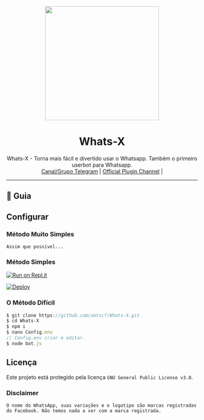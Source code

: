 
<div align="center">
  <img src="https://github.com/xmtscf/Whats-X/blob/master/media/Whats-X-Thumb.png" width="300" height="300">
  <h1>Whats-X</h1>
</div>
<p align="center">
    Whats-X - Torna mais fácil e divertido usar o Whatsapp. Também o primeiro userbot para Whatsapp.
    <br>
        <a href="https://t.me/whats_x">Canal/Grupo Telegram</a> |
        <a href="https://t.me/unofficialplugin">Official Plugin Channel</a> |
    <br>
</p>

----

## 📢 Guia
## Configurar
### Método Muito Simples
`Assim que possível...`

### Método Simples

[![Run on Repl.it](https://repl.it/badge/github/xmtscf/Whats-X)](https://repl.it/@phaticusthiccy/WhatsAsena-QR)

[![Deploy](https://www.herokucdn.com/deploy/button.svg)](https://heroku.com/deploy?template=https://github.com/xmtscf/Whats-X)

### O Método Difícil
```js
$ git clone https://github.com/xmtscf/Whats-X.git
$ cd Whats-X
$ npm i
$ nano Config.env
// Config.env criar e editar.
$ node bot.js
```

##

## Licença
Este projeto está protegido pela licença `GNU General Public License v3.0`.

### Disclaimer
`O nome do WhatsApp, suas variações e o logotipo são marcas registradas do Facebook. Não temos nada a ver com a marca registrada. `
